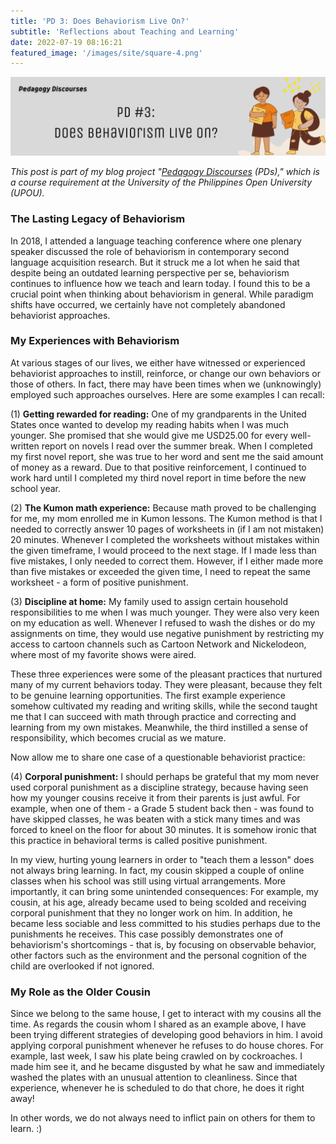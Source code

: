 ```yaml
---
title: 'PD 3: Does Behaviorism Live On?'
subtitle: 'Reflections about Teaching and Learning'
date: 2022-07-19 08:16:21
featured_image: '/images/site/square-4.png'
---
```


![](/images/peddiscs/banners/PD3.png)

*This post is part of my blog project "[Pedagogy Discourses](https://www.pedagogydiscs.wordpress.com) (PDs)," which is a course requirement at the University of the Philippines Open University (UPOU).*

### The Lasting Legacy of Behaviorism

In 2018, I attended a language teaching conference where one plenary speaker discussed the role of behaviorism in contemporary second language acquisition research. But it struck me a lot when he said that despite being an outdated learning perspective per se, behaviorism continues to influence how we teach and learn today. I found this to be a crucial point when thinking about behaviorism in general. While paradigm shifts have occurred, we certainly have not completely abandoned behaviorist approaches.

### My Experiences with Behaviorism

At various stages of our lives, we either have witnessed or experienced behaviorist approaches to instill, reinforce, or change our own behaviors or those of others. In fact, there may have been times when we (unknowingly) employed such approaches ourselves. Here are some examples I can recall: 

(1) **Getting rewarded for reading:** One of my grandparents in the United States once wanted to develop my reading habits when I was much younger. She promised that she would give me USD25.00 for every well-written report on novels I read over the summer break. When I completed my first novel report, she was true to her word and sent me the said amount of money as a reward. Due to that positive reinforcement, I continued to work hard until I completed my third novel report in time before the new school year. 

(2) **The Kumon math experience:** Because math proved to be challenging for me, my mom enrolled me in Kumon lessons. The Kumon method is that I needed to correctly answer 10 pages of worksheets in (if I am not mistaken) 20 minutes. Whenever I completed the worksheets without mistakes within the given timeframe, I would proceed to the next stage. If I made less than five mistakes, I only needed to correct them. However, if I either made more than five mistakes or exceeded the given time, I need to repeat the same worksheet - a form of positive punishment. 

(3) **Discipline at home:** My family used to assign certain household responsibilities to me when I was much younger. They were also very keen on my education as well. Whenever I refused to wash the dishes or do my assignments on time, they would use negative punishment by restricting my access to cartoon channels such as Cartoon Network and Nickelodeon, where most of my favorite shows were aired. 

These three experiences were some of the pleasant practices that nurtured many of my current behaviors today. They were pleasant, because they felt to be genuine learning opportunities. The first example experience somehow cultivated my reading and writing skills, while the second taught me that I can succeed with math through practice and correcting and learning from my own mistakes. Meanwhile, the third instilled a sense of responsibility, which becomes crucial as we mature. 

Now allow me to share one case of a questionable behaviorist practice:

(4) **Corporal punishment:** I should perhaps be grateful that my mom never used corporal punishment as a discipline strategy, because having seen how my younger cousins receive it from their parents is just awful. For example, when one of them - a Grade 5 student back then - was found to have skipped classes, he was beaten with a stick many times and was forced to kneel on the floor for about 30 minutes. It is somehow ironic that this practice in behavioral terms is called positive punishment. 

In my view, hurting young learners in order to "teach them a lesson" does not always bring learning. In fact, my cousin skipped a couple of online classes when his school was still using virtual arrangements. More importantly, it can bring some unintended consequences: For example, my cousin, at his age, already became used to being scolded and receiving corporal punishment that they no longer work on him. In addition, he became less sociable and less committed to his studies perhaps due to the punishments he receives. This case possibly demonstrates one of behaviorism's shortcomings - that is, by focusing on observable behavior, other factors such as the environment and the personal cognition of the child are overlooked if not ignored.

### My Role as the Older Cousin

Since we belong to the same house, I get to interact with my cousins all the time. As regards the cousin whom I shared as an example above, I have been trying different strategies of developing good behaviors in him. I avoid applying corporal punishment whenever he refuses to do house chores. For example, last week, I saw his plate being crawled on by cockroaches. I made him see it, and he became disgusted by what he saw and immediately washed the plates with an unusual attention to cleanliness. Since that experience, whenever he is scheduled to do that chore, he does it right away! 

In other words, we do not always need to inflict pain on others for them to learn. :)